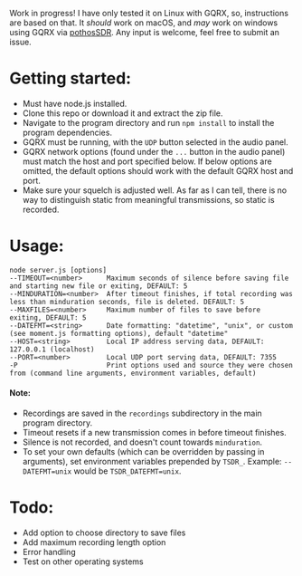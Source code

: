 Work in progress! I have only tested it on Linux with GQRX, so, instructions are based on that. It *should* work on macOS, and *may* work on windows using GQRX via [pothosSDR](https://github.com/pothosware/PothosSDR). Any input is welcome, feel free to submit an issue.

# Getting started:

- Must have node.js installed.
- Clone this repo or download it and extract the zip file.
- Navigate to the program directory and run `npm install` to install the program dependencies.
- GQRX must be running, with the `UDP` button selected in the audio panel.
- GQRX network options (found under the `...` button in the audio panel) must match the host and port specified below. If below options are omitted, the default options should work with the default GQRX host and port.
- Make sure your squelch is adjusted well. As far as I can tell, there is no way to distinguish static from meaningful transmissions, so static is recorded.

# Usage:

```
node server.js [options]
--TIMEOUT=<number>      Maximum seconds of silence before saving file and starting new file or exiting, DEFAULT: 5
--MINDURATION=<number>  After timeout finishes, if total recording was less than minduration seconds, file is deleted. DEFAULT: 5
--MAXFILES=<number>     Maximum number of files to save before exiting, DEFAULT: 5
--DATEFMT=<string>      Date formatting: "datetime", "unix", or custom (see moment.js formatting options), default "datetime"
--HOST=<string>         Local IP address serving data, DEFAULT: 127.0.0.1 (localhost)
--PORT=<number>         Local UDP port serving data, DEFAULT: 7355
-P                      Print options used and source they were chosen from (command line arguments, environment variables, default)
```
#### Note:
- Recordings are saved in the `recordings` subdirectory in the main program directory.
- Timeout resets if a new transmission comes in before timeout finishes.
- Silence is not recorded, and doesn't count towards `minduration`.
- To set your own defaults (which can be overridden by passing in arguments), set environment variables prepended by `TSDR_`. Example: `--DATEFMT=unix` would be `TSDR_DATEFMT=unix`.

# Todo:

- Add option to choose directory to save files
- Add maximum recording length option
- Error handling
- Test on other operating systems